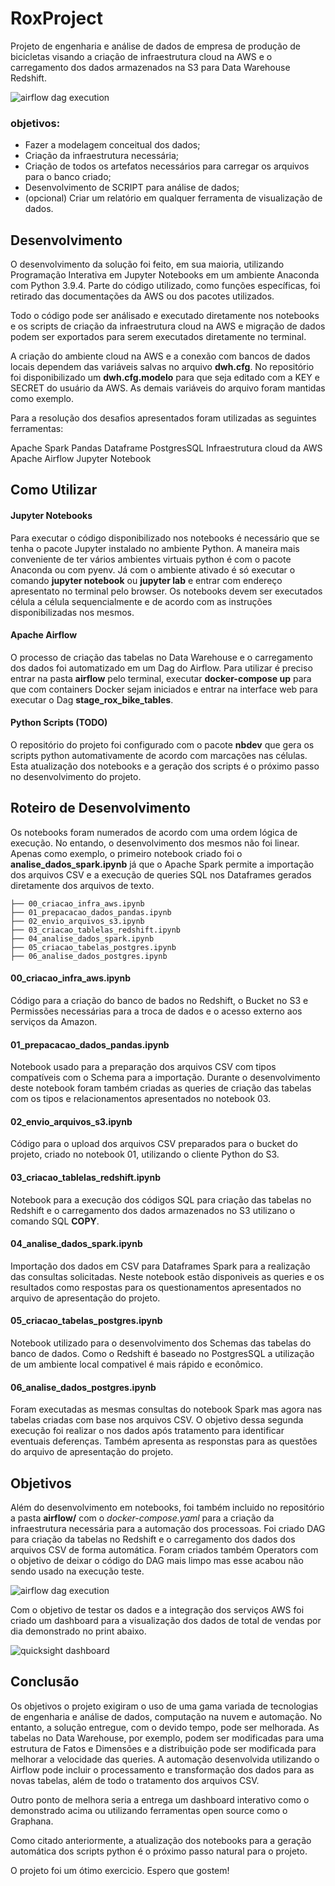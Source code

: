 # RoxProject

Projeto de engenharia e análise de dados de empresa de produção de bicicletas visando a criação de infraestrutura cloud na AWS e o carregamento dos dados armazenados na S3 para Data Warehouse Redshift. 

![airflow dag execution](https://github.com/elmarculino/roxproject/blob/master/images/airflow_stage_execution.png?raw=true)

### objetivos:

- Fazer a modelagem conceitual dos dados;
- Criação da infraestrutura necessária;
- Criação de todos os artefatos necessários para carregar os arquivos para o banco criado;
- Desenvolvimento de SCRIPT para análise de dados;
- (opcional) Criar um relatório em qualquer ferramenta de visualização de dados.

## Desenvolvimento

O desenvolvimento da solução foi feito, em sua maioria, utilizando Programação Interativa em Jupyter Notebooks em um ambiente Anaconda com Python 3.9.4. Parte do código utilizado, como funções específicas, foi retirado das documentações da AWS ou dos pacotes utilizados. 

Todo o código pode ser análisado e executado diretamente nos notebooks e os scripts de criação da infraestrutura cloud na AWS e migração de dados podem ser exportados para serem executados diretamente no terminal.

A criação do ambiente cloud na AWS e a conexão com bancos de dados locais dependem das variáveis salvas no arquivo __dwh.cfg__. No repositório foi disponibilizado um __dwh.cfg.modelo__ para que seja editado com a KEY e SECRET do usuário da AWS. As demais variáveis do arquivo foram mantidas como exemplo.

Para a resolução dos desafios apresentados foram utilizadas as seguintes ferramentas: 

Apache Spark
Pandas Dataframe
PostgresSQL
Infraestrutura cloud da AWS
Apache Airflow 
Jupyter Notebook

## Como Utilizar

#### Jupyter Notebooks

Para executar o código disponibilizado nos notebooks é necessário que se tenha o pacote Jupyter instalado no ambiente Python. A maneira mais conveniente de ter vários ambientes virtuais python é com o pacote Anaconda ou com pyenv. Já com o ambiente ativado é só executar o comando __jupyter notebook__ ou __jupyter lab__ e entrar com endereço apresentato no terminal pelo browser. Os notebooks devem ser executados célula a célula sequencialmente e de acordo com as instruções disponibilizadas nos mesmos. 

#### Apache Airflow

O processo de criação das tabelas no Data Warehouse e o carregamento dos dados foi automatizado em um Dag do Airflow. Para utilizar é preciso entrar na pasta __airflow__ pelo terminal, executar __docker-compose up__ para que com containers Docker sejam iniciados e entrar na interface web para executar o Dag __stage_rox_bike_tables__. 

#### Python Scripts (TODO)

O repositório do projeto foi configurado com o pacote __nbdev__ que gera os scripts python automativamente de acordo com marcações nas células. Esta atualização dos notebooks e a geração dos scripts é o próximo passo no desenvolvimento do projeto. 


## Roteiro de Desenvolvimento

Os notebooks foram numerados de acordo com uma ordem lógica de execução. No entando, o desenvolvimento dos mesmos não foi linear. Apenas como exemplo, o primeiro notebook criado foi o __analise_dados_spark.ipynb__ já que o Apache Spark permite a importação dos arquivos CSV e a execução de queries SQL nos Dataframes gerados diretamente dos arquivos de texto.

    ├── 00_criacao_infra_aws.ipynb
    ├── 01_prepacacao_dados_pandas.ipynb
    ├── 02_envio_arquivos_s3.ipynb
    ├── 03_criacao_tablelas_redshift.ipynb
    ├── 04_analise_dados_spark.ipynb
    ├── 05_criacao_tabelas_postgres.ipynb
    ├── 06_analise_dados_postgres.ipynb

#### 00_criacao_infra_aws.ipynb
    
Código para a criação do banco de bados no Redshift, o Bucket no S3 e Permissões necessárias para a troca de dados e o acesso externo aos serviços da Amazon.

#### 01_prepacacao_dados_pandas.ipynb

Notebook usado para a preparação dos arquivos CSV com tipos compatíveis com o Schema para a importação. Durante o desenvolvimento deste notebook foram também criadas as queries de criação das tabelas com os tipos e relacionamentos apresentados no notebook 03.

#### 02_envio_arquivos_s3.ipynb

Código para o upload dos arquivos CSV preparados para o bucket do projeto, criado no notebook 01, utilizando o cliente Python do S3. 

#### 03_criacao_tablelas_redshift.ipynb

Notebook para a execução dos códigos SQL para criação das tabelas no Redshift e o carregamento dos dados armazenados no S3 utilizano o comando SQL __COPY__.

#### 04_analise_dados_spark.ipynb

Importação dos dados em CSV para Dataframes Spark para a realização das consultas solicitadas. Neste notebook estão disponiveis as queries e os resultados como respostas para os questionamentos apresentados no arquivo de apresentação do projeto. 

#### 05_criacao_tabelas_postgres.ipynb

Notebook utilizado para o desenvolvimento dos Schemas das tabelas do banco de dados. Como o Redshift é baseado no PostgresSQL a utilização de um ambiente local compativel é mais rápido e econômico.

#### 06_analise_dados_postgres.ipynb

Foram executadas as mesmas consultas do notebook Spark mas agora nas tabelas criadas com base nos arquivos CSV. O objetivo dessa segunda execução foi realizar o nos dados após tratamento para identificar eventuais deferenças. Também apresenta as responstas para as questões do arquivo de apresentação do projeto.

## Objetivos

Além do desenvolvimento em notebooks, foi também incluido no repositório a pasta __airflow/__ com o _docker-compose.yaml_ para a criação da infraestrutura necessária para a automação dos processoas. Foi criado DAG para criação da tabelas no Redshift e o carregamento dos dados dos arquivos CSV de forma automática. Foram criados também Operators com o objetivo de deixar o código do DAG mais limpo mas esse acabou não sendo usado na execução teste.


![airflow dag execution](https://github.com/elmarculino/roxproject/blob/master/images/airflow_stage_execution.png?raw=true)

Com o objetivo de testar os dados e a integração dos serviços AWS foi 
criado um dashboard para a visualização dos dados de total de vendas por dia demonstrado no print abaixo.

![quicksight dashboard](https://github.com/elmarculino/roxproject/blob/master/images/dashboard_quicksight.png?raw=true)

## Conclusão

Os objetivos o projeto exigiram o uso de uma gama variada de tecnologias de engenharia e análise de dados, computação na nuvem e automação.  No entanto, a solução entregue, com o devido tempo, pode ser melhorada. As tabelas no Data Warehouse, por exemplo, podem ser modificadas para uma estrutura de Fatos e Dimensões e a distribuição pode ser modificada para melhorar a velocidade das queries. A automação desenvolvida utilizando o Airflow pode incluir o processamento e transformação dos dados para as novas tabelas, além de todo o tratamento dos arquivos CSV.

Outro ponto de melhora seria a entrega um dashboard interativo como o demonstrado acima ou utilizando ferramentas open source como o Graphana.

Como citado anteriormente, a atualização dos notebooks para a geração automática dos scripts python é o próximo passo natural para o projeto.  

O projeto foi um ótimo exercicio. Espero que gostem!
